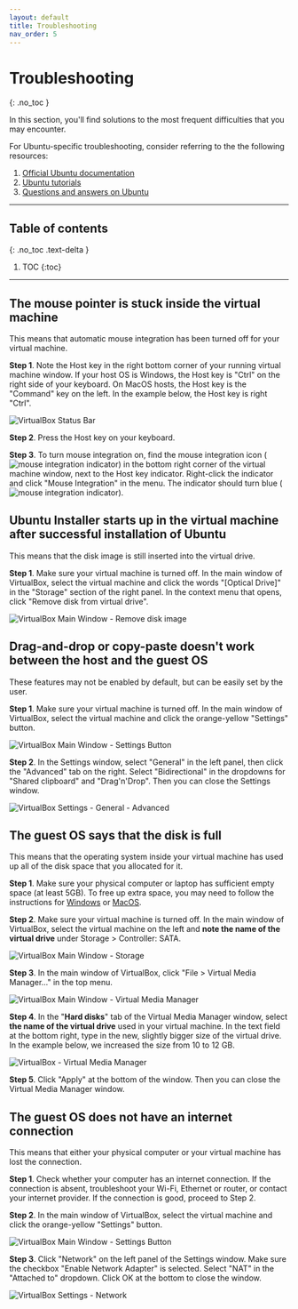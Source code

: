 ```yaml
---
layout: default
title: Troubleshooting
nav_order: 5
---
```


# Troubleshooting
{: .no_toc }

In this section, you'll find solutions to the most frequent difficulties that you may encounter. 

For Ubuntu-specific troubleshooting, consider referring to the the following resources:

1. [Official Ubuntu documentation](https://help.ubuntu.com/)
2. [Ubuntu tutorials](https://ubuntu.com/tutorials)
3. [Questions and answers on Ubuntu](https://askubuntu.com/)

---

## Table of contents
{: .no_toc .text-delta }

1. TOC
{:toc}

---

## The mouse pointer is stuck inside the virtual machine

This means that automatic mouse integration has been turned off for your virtual machine.

**Step 1**. Note the Host key in the right bottom corner of your running virtual machine window. If your host OS is Windows, the Host key is "Ctrl" on the right side of your keyboard. On MacOS hosts, the Host key is the "Command" key on the left. In the example below, the Host key is right "Ctrl".

![VirtualBox Status Bar](./assets/VB-status-bar.png)

**Step 2**. Press the Host key on your keyboard.

**Step 3**. To turn mouse integration on, find the mouse integration icon (![mouse integration indicator](./assets/mouse-integration-off.png)) in the bottom right corner of the virtual machine window, next to the Host key indicator. Right-click the indicator and click "Mouse Integration" in the menu. The indicator should turn blue (![mouse integration indicator](./assets/mouse-integration-on.png)).

## Ubuntu Installer starts up in the virtual machine after successful installation of Ubuntu

This means that the disk image is still inserted into the virtual drive.

**Step 1**. Make sure your virtual machine is turned off. In the main window of VirtualBox, select the virtual machine and click the words "[Optical Drive]" in the "Storage" section of the right panel. In the context menu that opens, click "Remove disk from virtual drive".

![VirtualBox Main Window - Remove disk image](./assets/VB-remove-disk-image.png)

## Drag-and-drop or copy-paste doesn't work between the host and the guest OS

These features may not be enabled by default, but can be easily set by the user.

**Step 1**. Make sure your virtual machine is turned off. In the main window of VirtualBox, select the virtual machine and click the orange-yellow "Settings" button.

![VirtualBox Main Window - Settings Button](./assets/VM-11-settings.png)

**Step 2**. In the Settings window, select "General" in the left panel, then click the "Advanced" tab on the right. Select "Bidirectional" in the dropdowns for "Shared clipboard" and "Drag'n'Drop". Then you can close the Settings window.

![VirtualBox Settings - General - Advanced](./assets/VB-settings-advanced.png)

## The guest OS says that the disk is full

This means that the operating system inside your virtual machine has used up all of the disk space that you allocated for it.

**Step 1**. Make sure your physical computer or laptop has sufficient empty space (at least 5GB). To free up extra space, you may need to follow the instructions for [Windows](https://support.microsoft.com/en-us/windows/free-up-drive-space-in-windows-a18fae02-a0fa-8df9-9838-8970f9939de4#WindowsVersion=Windows_10) or [MacOS](https://support.apple.com/en-us/HT206996).

**Step 2**. Make sure your virtual machine is turned off. In the main window of VirtualBox, select the virtual machine on the left and **note the name of the virtual drive** under Storage > Controller: SATA.

![VirtualBox Main Window - Storage](./assets/VB-storage.png)

**Step 3**. In the main window of VirtualBox, click "File > Virtual Media Manager..." in the top menu.

![VirtualBox Main Window - Virtual Media Manager](./assets/VB-VMM.png)

**Step 4**. In the "**Hard disks**" tab of the Virtual Media Manager window, select **the name of the virtual drive** used in your virtual machine. In the text field at the bottom right, type in the new, slightly bigger size of the virtual drive. In the example below, we increased the size from 10 to 12 GB.

![VirtualBox - Virtual Media Manager](./assets/VB-VMM-window.png)

**Step 5**. Click "Apply" at the bottom of the window. Then you can close the Virtual Media Manager window.

## The guest OS does not have an internet connection

This means that either your physical computer or your virtual machine has lost the connection.

**Step 1**. Check whether your computer has an internet connection. If the connection is absent, troubleshoot your Wi-Fi, Ethernet or router, or contact your internet provider. If the connection is good, proceed to Step 2.

**Step 2**. In the main window of VirtualBox, select the virtual machine and click the orange-yellow "Settings" button.

![VirtualBox Main Window - Settings Button](./assets/VM-11-settings.png)

**Step 3**. Click "Network" on the left panel of the Settings window. Make sure the checkbox "Enable Network Adapter" is selected. Select "NAT" in the "Attached to" dropdown. Click OK at the bottom to close the window.

![VirtualBox Settings - Network](./assets/VB-settings-network.png)

